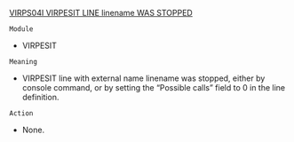 [VIRPS04I VIRPESIT LINE linename WAS STOPPED](https://virtel.readthedocs.io/en/latest/manuals/virtel/Virtel459MG/messages.html?highlight=VIRPS04I#VIRPS04I)

`Module`
- VIRPESIT

`Meaning`
- VIRPESIT line with external name linename was stopped, either by console command, or by setting the “Possible calls” field to 0 in the line definition.

`Action`
- None.
